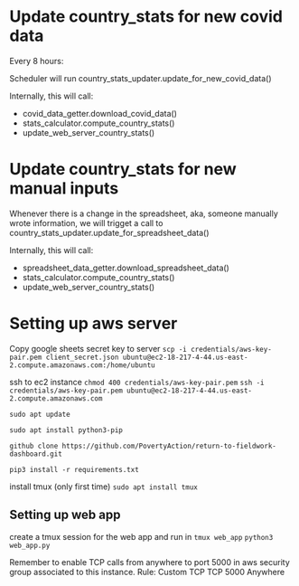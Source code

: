 # Update country_stats for new covid data

Every 8 hours:

Scheduler will run country_stats_updater.update_for_new_covid_data()

Internally, this will call:
- covid_data_getter.download_covid_data()
- stats_calculator.compute_country_stats()
- update_web_server_country_stats()

# Update country_stats for new manual inputs

Whenever there is a change in the spreadsheet, aka, someone manually wrote information, we will trigget a call to country_stats_updater.update_for_spreadsheet_data()

Internally, this will call:
- spreadsheet_data_getter.download_spreadsheet_data()
- stats_calculator.compute_country_stats()
- update_web_server_country_stats()

<!-- # Modules

## pull_spreadsheet_data.py

https://www.twilio.com/blog/2017/02/an-easy-way-to-read-and-write-to-a-google-spreadsheet-in-python.html -->



# Setting up aws server

Copy google sheets secret key to server
`scp -i credentials/aws-key-pair.pem client_secret.json ubuntu@ec2-18-217-4-44.us-east-2.compute.amazonaws.com:/home/ubuntu`

ssh to ec2 instance
`chmod 400 credentials/aws-key-pair.pem`
`ssh -i credentials/aws-key-pair.pem ubuntu@ec2-18-217-4-44.us-east-2.compute.amazonaws.com`

`sudo apt update`

`sudo apt install python3-pip`

`github clone https://github.com/PovertyAction/return-to-fieldwork-dashboard.git`

`pip3 install -r requirements.txt`

install tmux (only first time)
`sudo apt install tmux`

## Setting up web app

create a tmux session for the web app and run in
`tmux web_app`
`python3 web_app.py`

Remember to enable TCP calls from anywhere to port 5000 in aws security group associated to this instance.
Rule: Custom TCP	TCP	5000 Anywhere

